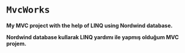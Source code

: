 
# `MvcWorks`

**My MVC project with the help of LINQ using Nordwind database.**

**Nordwind database kullarak LINQ yardımı ile yapmış olduğum MVC projem.**

